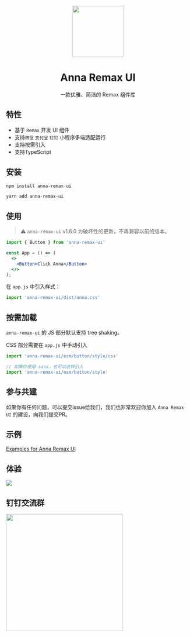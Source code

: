<p align="center">
  <img width="140" src="https://smebimage.fuliaoyi.com/FoMXNlKdZt9UqufDkPony8ztWKsU">
</p>

<h1 align="center">Anna Remax UI</h1>

<div align="center">一款优雅、简洁的 Remax 组件库</div>


## 特性

- 基于 `Remax` 开发 UI 组件
- 支持`微信` `支付宝` `钉钉` 小程序多端适配运行
- 支持按需引入
- 支持TypeScript


## 安装

```bash
npm install anna-remax-ui
```


```bash
yarn add anna-remax-ui
```

## 使用

> :warning: `anna-remax-ui`  v1.6.0 为破坏性的更新，不再兼容以前的版本。

```jsx
import { Button } from 'anna-remax-ui'

const App = () => (
  <>
    <Button>Click Anna</Button>
  </>
);
```

在 `app.js` 中引入样式：

```jsx
import 'anna-remax-ui/dist/anna.css'
```

## 按需加载

`anna-remax-ui` 的 JS 部分默认支持 tree shaking。

CSS 部分需要在 `app.js` 中手动引入

```jsx
import 'anna-remax-ui/esm/button/style/css'

// 如果你使用 sass，也可以这样引入
import 'anna-remax-ui/esm/button/style'
```

## 参与共建

如果你有任何问题，可以提交issue给我们，我们也非常欢迎你加入 `Anna Remax UI` 的建设，向我们提交PR。


## 示例

[Examples for Anna Remax UI](https://github.com/AnnaSearl/examples-anna-remax-ui)


## 体验

<img src="https://smebimage.fuliaoyi.com/FrWM_L5llswAfkEfefnXKEFJwutl">


## 钉钉交流群

<img width="320" src="https://smebimage.fuliaoyi.com/FkXpYLyrhlx6aeNK0pvgv4FjBaHM">




